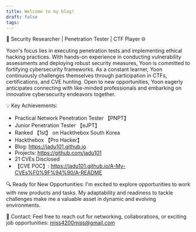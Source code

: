 ```yaml
---
title: Welcome to my blog!
draft: false
tags:
---
```

🚀 Security Researcher | Penetration Tester | CTF Player 🌐

Yoon's focus lies in executing penetration tests and implementing ethical hacking practices. With hands-on experience in conducting vulnerability assessments and deploying robust security measures, Yoon is committed to fortifying cybersecurity frameworks. As a constant learner, Yoon continuously challenges themselves through participation in CTFs, certifications, and CVE hunting. Open to new opportunities, Yoon eagerly anticipates connecting with like-minded professionals and embarking on innovative cybersecurity endeavors together.

💡 Key Achievements:
- Practical Network Penetration Tester 【PNPT】
- Junior Penetration Tester 【eJPT】
- Ranked 【1st】 on Hackthebox South Korea
- Hackthebox 【Pro Hacker】
- Blog: https://jadu101.github.io
- Projects: https://github.com/jadu101
- 21 CVEs Disclosed
- 【CVE POC】: https://jadu101.github.io/A-My-CVEs%F0%9F%94%90/A-README

🔍 Ready for New Opportunities:
I'm excited to explore opportunities to work with new products and tasks. My adaptability and readiness to tackle challenges make me a valuable asset in dynamic and evolving environments.

📧 Contact:
Feel free to reach out for networking, collaborations, or exciting job opportunities: miss4200miss@gmail.com